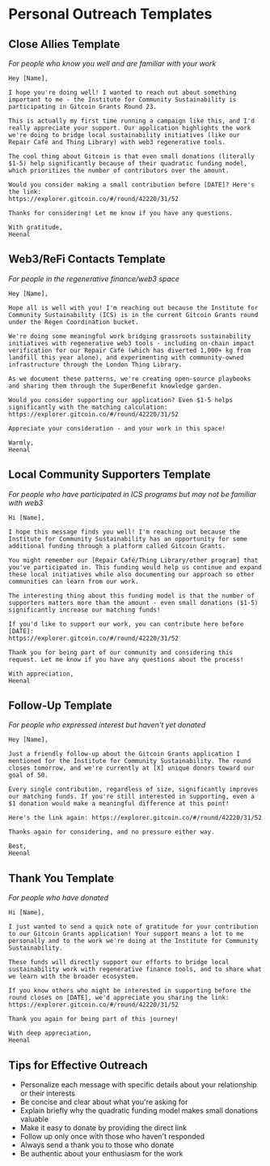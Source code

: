 # Personal Outreach Templates

## Close Allies Template
*For people who know you well and are familiar with your work*

```
Hey [Name],

I hope you're doing well! I wanted to reach out about something important to me - the Institute for Community Sustainability is participating in Gitcoin Grants Round 23.

This is actually my first time running a campaign like this, and I'd really appreciate your support. Our application highlights the work we're doing to bridge local sustainability initiatives (like our Repair Café and Thing Library) with web3 regenerative tools.

The cool thing about Gitcoin is that even small donations (literally $1-5) help significantly because of their quadratic funding model, which prioritizes the number of contributors over the amount.

Would you consider making a small contribution before [DATE]? Here's the link:
https://explorer.gitcoin.co/#/round/42220/31/52

Thanks for considering! Let me know if you have any questions.

With gratitude,
Heenal
```

## Web3/ReFi Contacts Template
*For people in the regenerative finance/web3 space*

```
Hey [Name],

Hope all is well with you! I'm reaching out because the Institute for Community Sustainability (ICS) is in the current Gitcoin Grants round under the Regen Coordination bucket.

We're doing some meaningful work bridging grassroots sustainability initiatives with regenerative web3 tools - including on-chain impact verification for our Repair Café (which has diverted 1,000+ kg from landfill this year alone), and experimenting with community-owned infrastructure through the London Thing Library.

As we document these patterns, we're creating open-source playbooks and sharing them through the SuperBenefit knowledge garden.

Would you consider supporting our application? Even $1-5 helps significantly with the matching calculation:
https://explorer.gitcoin.co/#/round/42220/31/52

Appreciate your consideration - and your work in this space!

Warmly,
Heenal
```

## Local Community Supporters Template
*For people who have participated in ICS programs but may not be familiar with web3*

```
Hi [Name],

I hope this message finds you well! I'm reaching out because the Institute for Community Sustainability has an opportunity for some additional funding through a platform called Gitcoin Grants.

You might remember our [Repair Café/Thing Library/other program] that you've participated in. This funding would help us continue and expand these local initiatives while also documenting our approach so other communities can learn from our work.

The interesting thing about this funding model is that the number of supporters matters more than the amount - even small donations ($1-5) significantly increase our matching funds!

If you'd like to support our work, you can contribute here before [DATE]:
https://explorer.gitcoin.co/#/round/42220/31/52

Thank you for being part of our community and considering this request. Let me know if you have any questions about the process!

With appreciation,
Heenal
```

## Follow-Up Template
*For people who expressed interest but haven't yet donated*

```
Hey [Name],

Just a friendly follow-up about the Gitcoin Grants application I mentioned for the Institute for Community Sustainability. The round closes tomorrow, and we're currently at [X] unique donors toward our goal of 50.

Every single contribution, regardless of size, significantly improves our matching funds. If you're still interested in supporting, even a $1 donation would make a meaningful difference at this point!

Here's the link again: https://explorer.gitcoin.co/#/round/42220/31/52

Thanks again for considering, and no pressure either way.

Best,
Heenal
```

## Thank You Template
*For people who have donated*

```
Hi [Name],

I just wanted to send a quick note of gratitude for your contribution to our Gitcoin Grants application! Your support means a lot to me personally and to the work we're doing at the Institute for Community Sustainability.

These funds will directly support our efforts to bridge local sustainability work with regenerative finance tools, and to share what we learn with the broader ecosystem.

If you know others who might be interested in supporting before the round closes on [DATE], we'd appreciate you sharing the link: https://explorer.gitcoin.co/#/round/42220/31/52

Thank you again for being part of this journey!

With deep appreciation,
Heenal
```

## Tips for Effective Outreach
- Personalize each message with specific details about your relationship or their interests
- Be concise and clear about what you're asking for
- Explain briefly why the quadratic funding model makes small donations valuable
- Make it easy to donate by providing the direct link
- Follow up only once with those who haven't responded
- Always send a thank you to those who donate
- Be authentic about your enthusiasm for the work